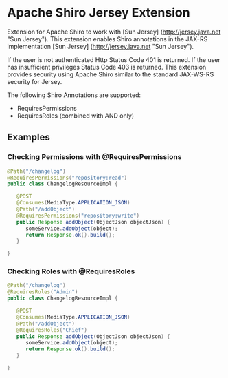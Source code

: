 Apache Shiro Jersey Extension
============

Extension for Apache Shiro to work with [Sun Jersey] (http://jersey.java.net "Sun Jersey"). This extension enables Shiro annotations in the JAX-RS implementation [Sun Jersey] (http://jersey.java.net "Sun Jersey"). 

If the user is not authenticated Http Status Code 401 is returned. If the user has insufficient privileges Status Code 403 is returned. This extension provides security using Apache Shiro 
similar to the standard JAX-WS-RS security for Jersey.

The following Shiro Annotations are supported:
+ RequiresPermissions
+ RequiresRoles (combined with AND only)

Examples
-------------

### Checking Permissions with @RequiresPermissions ######
```java
@Path("/changelog") 
@RequiresPermissions("repository:read") 
public class ChangelogResourceImpl { 

   @POST 
   @Consumes(MediaType.APPLICATION_JSON) 
   @Path("/addObject") 
   @RequiresPermissions("repository:write") 
   public Response addObject(ObjectJson objectJson) { 
      someService.addObject(object); 
      return Response.ok().build(); 
   }

} 
```

### Checking Roles with @RequiresRoles ######
```java
@Path("/changelog") 
@RequiresRoles("Admin") 
public class ChangelogResourceImpl { 

   @POST 
   @Consumes(MediaType.APPLICATION_JSON) 
   @Path("/addObject") 
   @RequiresRoles("Chief") 
   public Response addObject(ObjectJson objectJson) { 
      someService.addObject(object); 
      return Response.ok().build(); 
   }

} 
```

